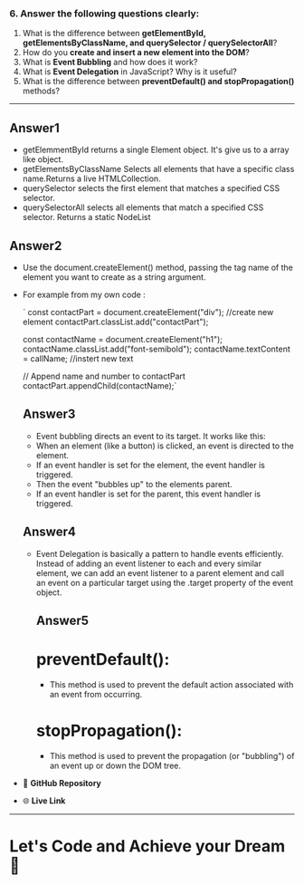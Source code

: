 


### 6. Answer the following questions clearly:

1. What is the difference between **getElementById, getElementsByClassName, and querySelector / querySelectorAll**?
2. How do you **create and insert a new element into the DOM**?
3. What is **Event Bubbling** and how does it work?
4. What is **Event Delegation** in JavaScript? Why is it useful?
5. What is the difference between **preventDefault() and stopPropagation()** methods?

---

## Answer1

- getElemmentById  returns a single Element object. It's give us to a array like object.
- getElementsByClassName Selects all elements that have a specific class name.Returns a live HTMLCollection.
- querySelector selects the first element that matches a specified CSS selector.
- querySelectorAll selects all elements that match a specified CSS selector. Returns a static NodeList

## Answer2
- Use the document.createElement() method, passing the tag name of the element you want to create as a string argument.
- For example from my own code :

    
  ` const contactPart = document.createElement("div"); //create new element
    contactPart.classList.add("contactPart");

    const contactName = document.createElement("h1");
    contactName.classList.add("font-semibold");
    contactName.textContent = callName;               //instert new text

    // Append name and number to contactPart
    contactPart.appendChild(contactName);` 

    ## Answer3

    - Event bubbling directs an event to its target. It works like this:
    - When an element (like a button) is clicked, an event is directed to the element.
    - If an event handler is set for the element, the event handler is triggered.
    - Then the event "bubbles up" to the elements parent.
    - If an event handler is set for the parent, this event handler is triggered.
  

     ## Answer4
    - Event Delegation is basically a pattern to handle events efficiently. Instead of adding an event listener to each and every similar element, we can add an event listener to a parent element and call an event on a particular target using the .target property of the event object.

      ## Answer5

      # preventDefault():
      - This method is used to prevent the default action associated with an event from occurring.
  
      # stopPropagation():
      - This method is used to prevent the propagation (or "bubbling") of an event up or down the DOM tree.


- 📂 **GitHub Repository**
- 🌐 **Live Link**

---

# Let's Code and Achieve your Dream 🎯
